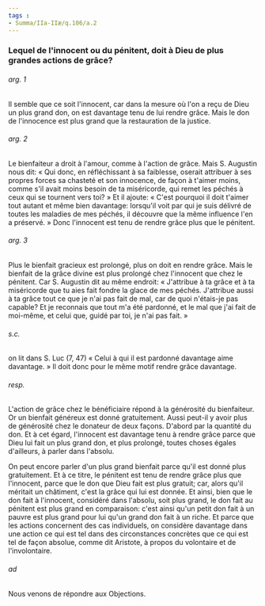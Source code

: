 ```yaml
---
tags : 
- Summa/IIa-IIæ/q.106/a.2
---
```


### Lequel de l'innocent ou du pénitent, doit à Dieu de plus grandes actions de grâce?

###### arg. 1
Il semble que ce soit l'innocent, car dans la mesure où l'on a reçu de Dieu un plus grand don, on est davantage tenu de lui rendre grâce. Mais le don de l'innocence est plus grand que la restauration de la justice. 

###### arg. 2
Le bienfaiteur a droit à l'amour, comme à l'action de grâce. Mais S. Augustin nous dit: « Qui donc, en réfléchissant à sa faiblesse, oserait attribuer à ses propres forces sa chasteté et son innocence, de façon à t'aimer moins, comme s'il avait moins besoin de ta miséricorde, qui remet les péchés à ceux qui se tournent vers toi? » Et il ajoute: « C'est pourquoi il doit t'aimer tout autant et même bien davantage: lorsqu'il voit par qui je suis délivré de toutes les maladies de mes péchés, il découvre que la même influence l'en a préservé. » Donc l'innocent est tenu de rendre grâce plus que le pénitent. 

###### arg. 3
Plus le bienfait gracieux est prolongé, plus on doit en rendre grâce. Mais le bienfait de la grâce divine est plus prolongé chez l'innocent que chez le pénitent. Car S. Augustin dit au même endroit: « J'attribue à ta grâce et à ta miséricorde que tu aies fait fondre la glace de mes péchés. J'attribue aussi à ta grâce tout ce que je n'ai pas fait de mal, car de quoi n'étais-je pas capable? Et je reconnais que tout m'a été pardonné, et le mal que j'ai fait de moi-même, et celui que, guidé par toi, je n'ai pas fait. » 

###### s.c.
on lit dans S. Luc (7, 47) « Celui à qui il est pardonné davantage aime davantage. » Il doit donc pour le même motif rendre grâce davantage. 

###### resp.
L'action de grâce chez le bénéficiaire répond à la générosité du bienfaiteur. Or un bienfait généreux est donné gratuitement. Aussi peut-il y avoir plus de générosité chez le donateur de deux façons. D'abord par la quantité du don. Et à cet égard, l'innocent est davantage tenu à rendre grâce parce que Dieu lui fait un plus grand don, et plus prolongé, toutes choses égales d'ailleurs, à parler dans l'absolu. 

On peut encore parler d'un plus grand bienfait parce qu'il est donné plus gratuitement. Et à ce titre, le pénitent est tenu de rendre grâce plus que l'innocent, parce que le don que Dieu fait est plus gratuit; car, alors qu'il méritait un châtiment, c'est la grâce qui lui est donnée. Et ainsi, bien que le don fait à l'innocent, considéré dans l'absolu, soit plus grand, le don fait au pénitent est plus grand en comparaison: c'est ainsi qu'un petit don fait à un pauvre est plus grand pour lui qu'un grand don fait à un riche. Et parce que les actions concernent des cas individuels, on considère davantage dans une action ce qui est tel dans des circonstances concrètes que ce qui est tel de façon absolue, comme dit Aristote, à propos du volontaire et de l'involontaire. 

###### ad 
Nous venons de répondre aux Objections. 

